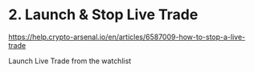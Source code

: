 # 2. Launch & Stop Live Trade

https://help.crypto-arsenal.io/en/articles/6587009-how-to-stop-a-live-trade

Launch Live Trade from the watchlist